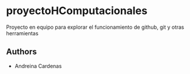 # proyectoHComputacionales
Proyecto en equipo para explorar el funcionamiento de github, git y otras herramientas

## Authors 
- Andreina Cardenas 


